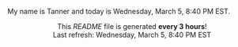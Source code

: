 My name is Tanner and today is Wednesday, March 5, 8:40 PM EST.

<p align="center">This <i>README</i> file is generated <b>every 3 hours</b>!</br>Last refresh: Wednesday, March 5, 8:40 PM EST<br /></p>
